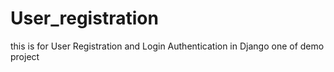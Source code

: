 # User_registration
this is for User Registration and Login Authentication in Django one of demo project
